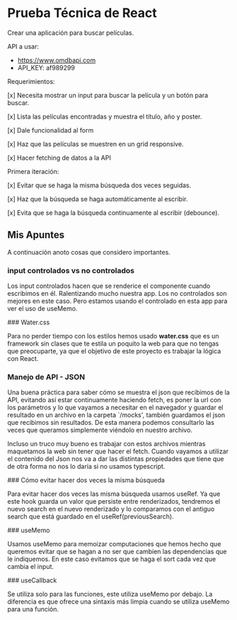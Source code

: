 # Prueba Técnica de React

Crear una aplicación para buscar películas.

API a usar:

- https://www.omdbapi.com
- API_KEY: af989299

Requerimientos:

[x] Necesita mostrar un input para buscar la película y un botón para buscar.

[x] Lista las películas encontradas y muestra el título, año y poster.

[x] Dale funcionalidad al form

[x] Haz que las películas se muestren en un grid responsive.

[x] Hacer fetching de datos a la API

Primera iteración:

[x] Evitar que se haga la misma búsqueda dos veces seguidas.

[x] Haz que la búsqueda se haga automáticamente al escribir.

[x] Evita que se haga la búsqueda continuamente al escribir (debounce).

## Mis Apuntes

A continuación anoto cosas que considero importantes.

### input controlados vs no controlados

Los input controlados hacen que se renderice el componente cuando escribimos en él. Ralentizando mucho
nuestra app. Los no controlados son mejores en este caso. Pero estamos usando el controlado en esta app
para ver el uso de useMemo.

### Water.css

Para no perder tiempo con los estilos hemos usado **water.css** que es un framework sin clases
que te estila un poquito la web para que no tengas que preocuparte, ya que el objetivo de este proyecto
es trabajar la lógica con React.

### Manejo de API - JSON

Una buena práctica para saber cómo se muestra el json que recibimos de la API, evitando así estar continuamente haciendo
fetch, es poner la url con los parámetros y lo que vayamos a necesitar en el navegador y guardar el resultado
en un archivo en la carpeta `/mocks', también guardamos el json que recibimos sin resultados. De esta manera podemos consultarlo
las veces que queramos simplemente viéndolo en nuestro archivo.

Incluso un truco muy bueno es trabajar con estos archivos mientras maquetamos la web sin tener que hacer el fetch. Cuando
vayamos a utilizar el contenido del Json nos va a dar las distintas propiedades que tiene que de otra forma no nos lo daría
si no usamos typescript.

### Cómo evitar hacer dos veces la misma búsqueda

Para evitar hacer dos veces las misma búsqueda usamos useRef. Ya que este hook guarda un valor que persiste
entre renderizados, tendremos el nuevo search en el nuevo renderizado y lo comparamos con el antiguo search que está
guardado en el useRef(previousSearch).

### useMemo

Usamos useMemo para memoizar computaciones que hemos hecho que queremos evitar que se hagan a no ser que cambien
las dependencias que le indiquemos. En este caso evitamos que se haga el sort cada vez que cambia el input.

### useCallback

Se utiliza solo para las funciones, este utiliza useMemo por debajo. La diferencia es que ofrece una sintaxis
más limpia cuando se utiliza useMemo para una función.
